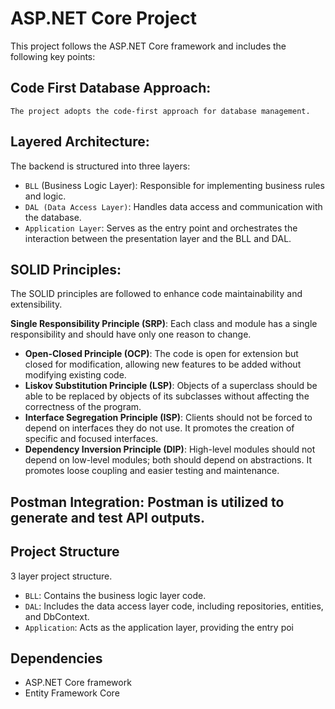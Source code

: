 # ASP.NET Core Project

This project follows the ASP.NET Core framework and includes the following key points:

 ## Code First Database Approach: 
    The project adopts the code-first approach for database management.
    
 ## Layered Architecture: 
   The backend is structured into three layers:
   - `BLL` (Business Logic Layer): Responsible for implementing business rules and logic.
   - `DAL (Data Access Layer)`: Handles data access and communication with the database.
   - `Application Layer`: Serves as the entry point and orchestrates the interaction between the presentation layer and the BLL and DAL.
  
 ## SOLID Principles: 
   The SOLID principles are followed to enhance code maintainability and extensibility.

   **Single Responsibility Principle (SRP)**: Each class and module has a single responsibility and should have only one reason to change.
   - **Open-Closed Principle (OCP)**:
     The code is open for extension but closed for modification, allowing new features to be added without modifying existing code.
   - **Liskov Substitution Principle (LSP)**: 
     Objects of a superclass should be able to be replaced by objects of its subclasses without affecting the correctness of the program.
   - **Interface Segregation Principle (ISP)**: 
     Clients should not be forced to depend on interfaces they do not use. It promotes the creation of specific and focused interfaces.
   - **Dependency Inversion Principle (DIP)**:
     High-level modules should not depend on low-level modules; both should depend on abstractions. It promotes loose coupling and easier testing and maintenance.

 ## Postman Integration: Postman is utilized to generate and test API outputs.


 ## Project Structure
  3 layer project structure.

- `BLL`: Contains the business logic layer code.
- `DAL`: Includes the data access layer code, including repositories, entities, and DbContext.
- `Application`: Acts as the application layer, providing the entry poi


## Dependencies


- ASP.NET Core framework
- Entity Framework Core


